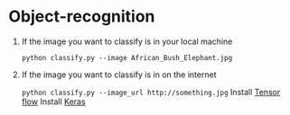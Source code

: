 # Object-recognition
1. If the image you want to classify is in your local machine

    `python classify.py --image African_Bush_Elephant.jpg`
2. If the image you want to classify is in on the internet
  
    `python classify.py --image_url http://something.jpg`
Install [Tensor flow](https://www.tensorflow.org/install/)
Install [Keras](https://keras.io/#installation)
